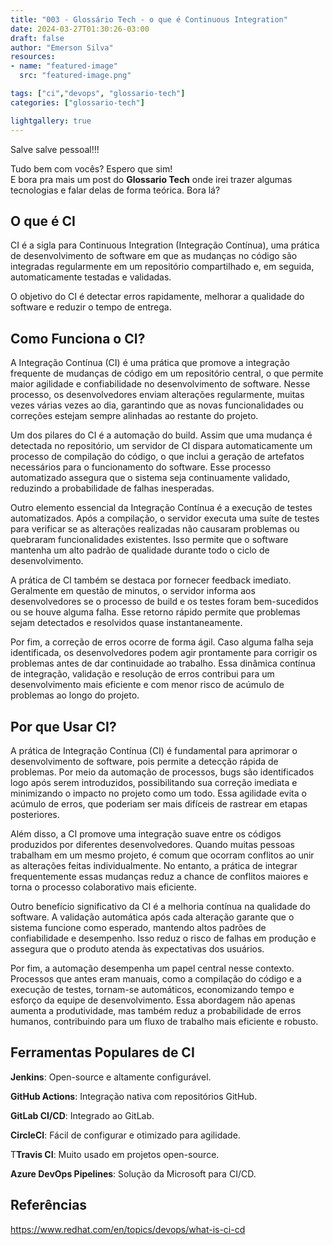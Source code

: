 ```yaml
---
title: "003 - Glossário Tech - o que é Continuous Integration"
date: 2024-03-27T01:30:26-03:00
draft: false
author: "Emerson Silva"
resources:
- name: "featured-image"
  src: "featured-image.png"

tags: ["ci","devops", "glossario-tech"]
categories: ["glossario-tech"]

lightgallery: true
---
```


Salve salve pessoal!!!

Tudo bem com vocês? Espero que sim!  
E bora pra mais um post do **Glossario Tech** onde irei trazer algumas tecnologias e falar delas de forma teórica. Bora lá?

## O que é CI

CI é a sigla para Continuous Integration (Integração Contínua), uma prática de desenvolvimento de software em que as mudanças no código são integradas regularmente em um repositório compartilhado e, em seguida, automaticamente testadas e validadas.

O objetivo do CI é detectar erros rapidamente, melhorar a qualidade do software e reduzir o tempo de entrega.

## Como Funciona o CI?

A Integração Contínua (CI) é uma prática que promove a integração frequente de mudanças de código em um repositório central, o que permite maior agilidade e confiabilidade no desenvolvimento de software. Nesse processo, os desenvolvedores enviam alterações regularmente, muitas vezes várias vezes ao dia, garantindo que as novas funcionalidades ou correções estejam sempre alinhadas ao restante do projeto.

Um dos pilares do CI é a automação do build. Assim que uma mudança é detectada no repositório, um servidor de CI dispara automaticamente um processo de compilação do código, o que inclui a geração de artefatos necessários para o funcionamento do software. Esse processo automatizado assegura que o sistema seja continuamente validado, reduzindo a probabilidade de falhas inesperadas.

Outro elemento essencial da Integração Contínua é a execução de testes automatizados. Após a compilação, o servidor executa uma suíte de testes para verificar se as alterações realizadas não causaram problemas ou quebraram funcionalidades existentes. Isso permite que o software mantenha um alto padrão de qualidade durante todo o ciclo de desenvolvimento.

A prática de CI também se destaca por fornecer feedback imediato. Geralmente em questão de minutos, o servidor informa aos desenvolvedores se o processo de build e os testes foram bem-sucedidos ou se houve alguma falha. Esse retorno rápido permite que problemas sejam detectados e resolvidos quase instantaneamente.

Por fim, a correção de erros ocorre de forma ágil. Caso alguma falha seja identificada, os desenvolvedores podem agir prontamente para corrigir os problemas antes de dar continuidade ao trabalho. Essa dinâmica contínua de integração, validação e resolução de erros contribui para um desenvolvimento mais eficiente e com menor risco de acúmulo de problemas ao longo do projeto.

## Por que Usar CI?

A prática de Integração Contínua (CI) é fundamental para aprimorar o desenvolvimento de software, pois permite a detecção rápida de problemas. Por meio da automação de processos, bugs são identificados logo após serem introduzidos, possibilitando sua correção imediata e minimizando o impacto no projeto como um todo. Essa agilidade evita o acúmulo de erros, que poderiam ser mais difíceis de rastrear em etapas posteriores.

Além disso, a CI promove uma integração suave entre os códigos produzidos por diferentes desenvolvedores. Quando muitas pessoas trabalham em um mesmo projeto, é comum que ocorram conflitos ao unir as alterações feitas individualmente. No entanto, a prática de integrar frequentemente essas mudanças reduz a chance de conflitos maiores e torna o processo colaborativo mais eficiente.

Outro benefício significativo da CI é a melhoria contínua na qualidade do software. A validação automática após cada alteração garante que o sistema funcione como esperado, mantendo altos padrões de confiabilidade e desempenho. Isso reduz o risco de falhas em produção e assegura que o produto atenda às expectativas dos usuários.

Por fim, a automação desempenha um papel central nesse contexto. Processos que antes eram manuais, como a compilação do código e a execução de testes, tornam-se automáticos, economizando tempo e esforço da equipe de desenvolvimento. Essa abordagem não apenas aumenta a produtividade, mas também reduz a probabilidade de erros humanos, contribuindo para um fluxo de trabalho mais eficiente e robusto.


## Ferramentas Populares de CI

**Jenkins**: Open-source e altamente configurável.

**GitHub Actions**: Integração nativa com repositórios GitHub.

**GitLab CI/CD**: Integrado ao GitLab.

**CircleCI**: Fácil de configurar e otimizado para agilidade.

T**Travis CI**: Muito usado em projetos open-source.

**Azure DevOps Pipelines**: Solução da Microsoft para CI/CD.


## Referências

https://www.redhat.com/en/topics/devops/what-is-ci-cd
